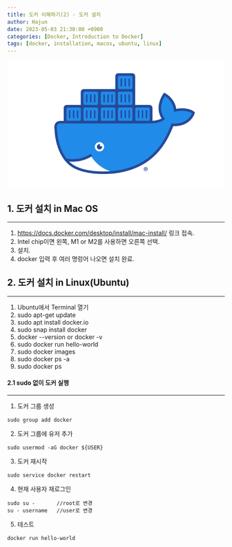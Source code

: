 ```yaml
---
title: 도커 이해하기(2) - 도커 설치
author: Hajun
date: 2023-05-03 21:30:00 +0900
categories: [Docker, Introduction to Docker]
tags: [docker, installation, macos, ubuntu, linux]
---
```


![datatype](../../../image/docker.png)

## 1. 도커 설치 in Mac OS
- - -
  1. https://docs.docker.com/desktop/install/mac-install/ 링크 접속.
  2. Intel chip이면 왼쪽, M1 or M2를 사용하면 오른쪽 선택.
  3. 설치.
  4. docker 입력 후 여러 명렁어 나오면 설치 완료.



## 2. 도커 설치 in Linux(Ubuntu)
- - - 
  1. Ubuntu에서 Terminal 열기
  2. sudo apt-get update
  3. sudo apt install docker.io
  4. sudo snap install docker
  5. docker --version or docker -v
  6. sudo docker run hello-world
  7. sudo docker images
  8. sudo docker ps -a
  9. sudo docker ps

#### 2.1 sudo 없이 도커 실행
- - -
  1. 도커 그룹 생성
  ```
  sudo group add docker
  ```
  2. 도커 그룹에 유저 추가
  ```
  sudo usermod -aG docker ${USER}
  ```
  3. 도커 재시작
  ```
  sudo service docker restart
  ```
  4. 현재 사용자 재로그인
  ```
  sudo su -       //root로 변경
  su - username   //user로 변경 
  ```
  5. 테스트
  ```
  docker run hello-world
  ```